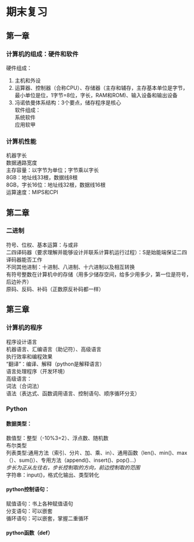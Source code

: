 # 期末复习  
## 第一章  
### 计算机的组成：硬件和软件  
硬件组成：  
1. 主机和外设
2. 运算器、控制器（合称CPU）、存储器（主存和辅存，主存基本单位是字节，最小单位是位，1字节=8位，字长，RAM和ROM)、输入设备和输出设备  
3. 冯诺依曼体系结构：3个要点，储存程序是核心  
软件组成：  
系统软件  
应用软甲  
### 计算机性能  
机器字长  
数据通路宽度  
主存容量：以字节为单位；字节乘以字长  
8GB：地址线33根，数据线8根  
8GB，字长16位：地址线32根，数据线16根  
运算速度：MIPS和CPI  
## 第二章  
### 二进制  
符号、位权、基本运算：与或非  
二四译码器（要求理解并能够设计并联系计算机运行过程）：S是始能端保证二四译码器能否工作  
不同其他进制：十进制、八进制、十六进制以及相互转换  
有符号整数在计算机中的存储（用多少储存空间，给多少用多少，第一位是符号，后边补齐）  
原码、反码、补码（正数原反补码都一样）  
## 第三章  
### 计算机的程序  
程序设计语言  
机器语言、汇编语言（助记符）、高级语言  
执行效率和编程效果  
“翻译”：编译、解释（python是解释语言）  
语言处理程序（开发环境）  
高级语言：  
词法（合词法）  
语法（表达式、函数调用语言、控制语句、顺序循环分支）  
### Python  
#### 数据类型：
数值型：整型（-10%3=2）、浮点数、随机数  
布尔类型  
列表类型:通用方法（索引、分片、加、乘、in）、通用函数（len()、min()、max（）、sum()）、专用方法（append()、insert()、pop()...）  
*步长为正从左往右，步长控制取的方向，前边控制取的范围*  
字符串：input()，格式化输出、类型转化  
#### python控制语句：  
赋值语句：书上各种赋值语句  
分支语句：可以嵌套  
循环语句：可以嵌套，掌握二重循环  
#### python函数（def）